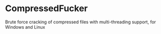 # CompressedFucker

Brute force cracking of compressed files with multi-threading support, for Windows and Linux
